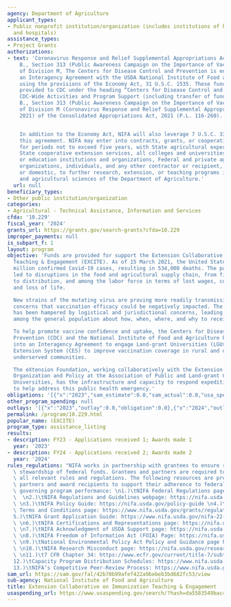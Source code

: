 ```yaml
---
agency: Department of Agriculture
applicant_types:
- Public nonprofit institution/organization (includes institutions of higher education
  and hospitals)
assistance_types:
- Project Grants
authorizations:
- text: 'Coronavirus Response and Relief Supplemental Appropriations Act, 2021, Subtitle
    B., Section 313 (Public Awareness Campaign on the Importance of Vaccinations)
    of Division M, The Centers for Disease Control and Prevention is entering into
    an Interagency Agreement with the USDA National Institute of Food and Agriculture
    using the provisions of the Economy Act, 31 U.S.C. 1535. These funds were originally
    provided to CDC under the heading “Centers for Disease Control and Prevention
    CDC-Wide Activities and Program Support (including transfer of funds)” Subtitle
    B., Section 313 (Public Awareness Campaign on the Importance of Vaccinations)
    of Division M (Coronavirus Response and Relief Supplemental Appropriations Act,
    2021) of the Consolidated Appropriations Act, 2021 (P.L. 116-260).


    In addition to the Economy Act, NIFA will also leverage 7 U.S.C. 3318 when executing
    this agreement. NIFA may enter into contracts, grants, or cooperative agreements,
    for periods not to exceed five years, with State agricultural experiment stations,
    State cooperative extension services, all colleges and universities, other research
    or education institutions and organizations, Federal and private agencies and
    organizations, individuals, and any other contractor or recipient, either foreign
    or domestic, to further research, extension, or teaching programs in the food
    and agricultural sciences of the Department of Agriculture.'
  url: null
beneficiary_types:
- Other public institution/organization
categories:
- Agricultural - Technical Assistance, Information and Services
cfda: '10.229'
fiscal_year: '2024'
grants_url: https://grants.gov/search-grants?cfda=10.229
improper_payments: null
is_subpart_f: 1
layout: program
objective: 'Funds are provided for support the Extension Collaborative on Immunization
  Teaching & Engagement (EXCITE). As of 15 March 2021, the United States has 29.5
  million confirmed Covid-19 cases, resulting in 534,000 deaths. The pandemic has
  led to disruptions in the food and agricultural supply chain, from field to production
  to distribution, and among the labor force in terms of lost wages, compromised health,
  and loss of life.

  New strains of the mutating virus are proving more readily transmissible and heightening
  concerns that vaccination efficacy could be negatively impacted. The vaccine rollout
  has been hampered by logistical and jurisdictional concerns, leading to confusion
  among the general population about how, when, where, and why to receive the vaccination.

  To help promote vaccine confidence and uptake, the Centers for Disease Control and
  Prevention (CDC) and the National Institute of Food and Agriculture have entered
  into an Interagency Agreement to engage Land-grant Universities (LGUs) and the Cooperative
  Extension System (CES) to improve vaccination coverage in rural and other medically
  underserved communities.

  The eXtension Foundation, working collaboratively with the Extension Committee on
  Organization and Policy at the Association of Public and Land-grant Colleges and
  Universities, has the infrastructure and capacity to respond expeditiously and effectively
  to help address this public health emergency.'
obligations: '[{"x":"2023","sam_estimate":0.0,"sam_actual":0.0,"usa_spending_actual":475000.0},{"x":"2024","sam_estimate":0.0,"sam_actual":5700000.0,"usa_spending_actual":15200000.0},{"x":"2025","sam_estimate":0.0,"sam_actual":0.0,"usa_spending_actual":0.0}]'
other_program_spending: null
outlays: '[{"x":"2023","outlay":0.0,"obligation":0.0},{"x":"2024","outlay":2820952.51,"obligation":15200000.0},{"x":"2025","outlay":0.0,"obligation":0.0}]'
permalink: /program/10.229.html
popular_name: (EXCITE)
program_type: assistance_listing
results:
- description: FY23 - Applications received 1; Awards made 1
  year: '2023'
- description: FY24 - Applications received 2; Awards made 2
  year: '2024'
rules_regulations: "NIFA works in partnership with grantees to ensure responsible\
  \ stewardship of federal funds. Grantees and partners are required to comply with\
  \ all relevant rules and regulations. The following resources are provided to NIFA’s\
  \ partners and award recipients to support their adherence to federal regulations\
  \ governing program performance: \n1.)\tNIFA Federal Regulations page: https://nifa.usda.gov/federal-regulations\
  \  \n2.)\tNIFA Regulations and Guidelines webpage: https://nifa.usda.gov/regulations-and-guidelines\
  \ \n3.)\tNIFA Policy Guide: https://nifa.usda.gov/policy-guide \n4.)\tNIFA Award\
  \ Terms and Conditions page: https://www.nifa.usda.gov/grants/regulations-and-guidelines/terms-conditions\n\
  5.)\tNIFA Grant Application Guide: https://www.nifa.usda.gov/nifa-22-001-nifa-grants-application-guide\
  \ \n6.)\tNIFA Certifications and Representations page: https://nifa.usda.gov/certifications-and-representations\
  \ \n7.)\tNIFA Acknowledgment of USDA Support page: https://nifa.usda.gov/acknowledgment-usda-support-nifa\
  \ \n8.)\tNIFA Freedom of Information Act (FOIA) Page: https://nifa.usda.gov/foia\
  \ \n9.)\tNational Environmental Policy Act Policy and Guidance page https://nifa.usda.gov/nepa-policy-and-guidance\
  \ \n10.)\tNIFA Research Misconduct page: https://nifa.usda.gov/research-misconduct\
  \ \n11.)\t7 CFR Chapter 34: https://www.ecfr.gov/current/title-7/subtitle-B/chapter-XXXIV\n\
  12.)\tCapacity Program Distribution Schedules: https://www.nifa.usda.gov/capacity-program-distribution-schedules\n\
  13.)\tNIFA’s Competitive Peer-Review Process: https://www.nifa.usda.gov/nifa-peer-review-process-competitive-grant-applications"
sam_url: https://sam.gov/fal/42b70b99afef422a9bebeb3bd682fc53/view
sub-agency: National Institute of Food and Agriculture
title: Extension Collaborative on Immunization Teaching & Engagement
usaspending_url: https://www.usaspending.gov/search/?hash=da5583549bac4177e4e86779b7e379f8
---
```

